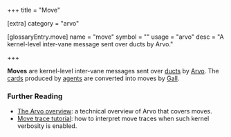 +++
title = "Move"

[extra]
category = "arvo"

[glossaryEntry.move]
name = "move"
symbol = ""
usage = "arvo"
desc = "A kernel-level inter-vane message sent over ducts by Arvo."

+++

**Moves** are kernel-level inter-vane messages sent over [ducts](/glossary/duct) by [Arvo](/glossary/arvo). The [cards](/glossary/card) produced by [agents](/glossary/agent) are converted into moves by [Gall](/glossary/gall).

### Further Reading

- [The Arvo overview](/system/kernel): a technical overview of Arvo that covers moves.
- [Move trace tutorial](/system/kernel/arvo/guides/move-trace): how to interpret move traces when such kernel verbosity is enabled.
